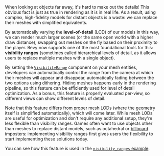 <!-- Implement visibility ranges, also known as hierarchical levels of detail (HLODs). -->
<!-- https://github.com/bevyengine/bevy/pull/12916 -->

When looking at objects far away, it's hard to make out the details!
This obvious fact is just as true in rendering as it is in real life.
As a result, using complex, high-fidelity models for distant objects is a waste: we can replace their meshes with simplified equivalents.

By automatically varying the **level-of-detail** (LOD) of our models in this way, we can render much larger scenes (or the same open world with a higher draw distance), swapping out meshes on the fly based on their proximity to the player.
Bevy now supports one of the most foundational tools for this: **visibility ranges** (sometimes called hierarchical levels of detail, as it allows users to replace multiple meshes with a single object).

By setting the [`VisibilityRange`] component on your mesh entities, developers can automatically control the range from the camera at which their meshes will appear and disappear, automatically fading between the two options using dithering.
Hiding meshes happens early in the rendering pipeline, so this feature can be efficiently used for level of detail optimization.
As a bonus, this feature is properly evaluated per-view, so different views can show different levels of detail.

Note that this feature differs from proper mesh LODs (where the geometry itself is simplified automatically), which will come later.
While mesh LODs are useful for optimization and don't require any additional setup, they're less flexible than visibility ranges.
Games often want to use objects other than meshes to replace distant models, such as octahedral or [billboard](https://github.com/bevyengine/bevy/issues/3688) imposters: implementing visibility ranges first gives users the flexibility to start implementing these solutions today.

You can see how this feature is used in the [`visibility_ranges` example](https://github.com/bevyengine/bevy/tree/v0.14.0/examples/3d/visibility_range.rs).

[`VisibilityRange`]: http://dev-docs.bevyengine.org/bevy/render/view/struct.VisibilityRange.html
